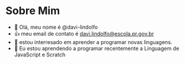 # Sobre Mim
- 👋 Olá, meu nome é @davi-lindolfo
- :+1: meu email de contato é davi.lindolfo@escola.pr.gov.br
- 👀 estou interresado em aprender a programar novas linguagens.
- 🌱 Eu estou aprendendo a programar recentemente a Linguagem de JavaScript e Scratch

